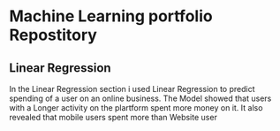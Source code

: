 # Machine Learning portfolio Repostitory

## Linear Regression

In the Linear Regression section i used Linear Regression to predict spending of a user on an online business. The Model showed that  users with a Longer activity on the plartform spent more money on it. It also revealed that mobile users spent more than Website user  
